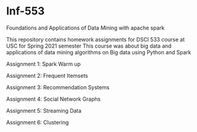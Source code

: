 # Inf-553
Foundations and Applications of Data Mining with apache spark

This repository contains homework assignments for DSCI 533 course at USC for Spring 2021 semester
This course was about big data and applications of data mining algorithms on Big data using Python and Spark


Assignment 1: Spark Warm up

Assignment 2: Frequent Itemsets 

Assignment 3: Recommendation Systems

Assignment 4: Social Network Graphs 

Assignment 5: Streaming Data

Assignment 6: Clustering
